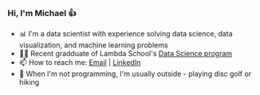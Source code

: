 ### Hi, I'm Michael 👍

<!--
**michael-rowland/michael-rowland** is a ✨ _special_ ✨ repository because its `README.md` (this file) appears on your GitHub profile.

Here are some ideas to get you started:

- 🔭 I’m currently working on ...
- 🌱 I’m currently learning ...
- 👯 I’m looking to collaborate on ...
- 🤔 I’m looking for help with ...
- 💬 Ask me about ...
- 📫 How to reach me: ...
- 😄 Pronouns: ...
- ⚡ Fun fact: ...
-->

- 📊 I'm a data scientist with experience solving data science, data visualization, and machine learning problems
- 👨‍💻 Recent gradduate of Lambda School's [Data Science program](https://lambdaschool.com/courses/data-science)
- 📫 How to reach me: [Email](mailto:mrowland13@gmail.com) | [LinkedIn](https://www.linkedin.com/in/michaelrowland3/)
- 🥏 When I'm not programming, I'm usually outside - playing disc golf or hiking
